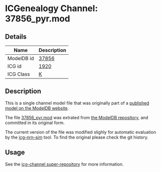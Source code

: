 # ICGenealogy Channel: 37856\_pyr.mod

## Details

Name | Description
---- | -----------
ModelDB id | [37856](http://senselab.med.yale.edu/ModelDB/ShowModel.cshtml?model=37856)
ICG id | [1920](http://icg.neurotheory.ox.ac.uk/channels/1/1920)
ICG Class | [K](http://icg.neurotheory.ox.ac.uk/channels/1)

## Description

This is a single channel model file that was originally part of a [published model on the ModelDB website](http://senselab.med.yale.edu/mModelDB/ShowModel.cshtml?model=37856).


The file [37856\_pyr.mod](37856_pyr.mod) was extrated from [the ModelDB repository](http://senselab.med.yale.edu/ModelDB/ShowModel.cshtml?model=37856), and committed in its original form.

The current version of the file was modified slighly for automatic evaluation by the [icg-nrn-sim](https://github.com/icgenealogy/icg-nrn-sim) tool. To find the original please check the git history.


## Usage

See the [icg-channel super-repository](https://github.com/icgenealogy/icg-channels) for more information.
